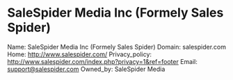 
# SaleSpider Media Inc (Formely Sales Spider)

Name: SaleSpider Media Inc (Formely Sales Spider)
Domain: salespider.com
Home: http://www.salespider.com/
Privacy_policy: http://www.salespider.com/index.php?privacy=1&ref=footer
Email: support@salespider.com
Owned_by: SaleSpider Media
